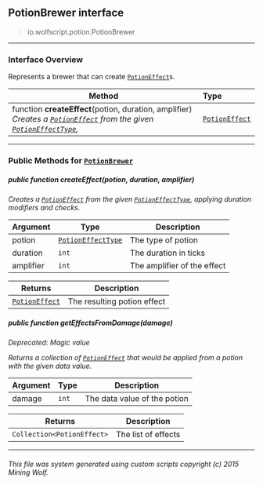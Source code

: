 ## PotionBrewer __interface__

>io.wolfscript.potion.PotionBrewer

---

### Interface Overview

Represents a brewer that can create [`PotionEffect`](PotionEffect.md)s.

Method | Type   
--- | :--- 
 function __createEffect__(potion, duration, amplifier) <br> _Creates a [`PotionEffect`](PotionEffect.md) from the given [`PotionEffectType`](PotionEffectType.md),_ | [`PotionEffect`](PotionEffect.md)



---


### Public Methods for [`PotionBrewer`](PotionBrewer.md)

##### <a id='createeffect'></a>public  function __createEffect__(potion, duration, amplifier)

_Creates a [`PotionEffect`](PotionEffect.md) from the given [`PotionEffectType`](PotionEffectType.md), applying duration modifiers and checks._

Argument | Type | Description  
--- | --- | --- 
potion | [`PotionEffectType`](PotionEffectType.md) | The type of potion
duration | `int` | The duration in ticks
amplifier | `int` | The amplifier of the effect

Returns | Description
--- | --- 
[`PotionEffect`](PotionEffect.md) | The resulting potion effect


##### <a id='geteffectsfromdamage'></a>public  function __getEffectsFromDamage__(damage)
_Deprecated: Magic value_

_Returns a collection of [`PotionEffect`](PotionEffect.md) that would be applied from a potion with the given data value._

Argument | Type | Description  
--- | --- | --- 
damage | `int` | The data value of the potion

Returns | Description
--- | --- 
`Collection<PotionEffect>` | The list of effects


---


###### This file was system generated using custom scripts copyright (c) 2015 Mining Wolf.
	

